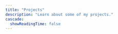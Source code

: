 ```yaml
---
title: "Projects"
description: "Learn about some of my projects."
cascade:
  showReadingTime: false
---
```

<br></br>